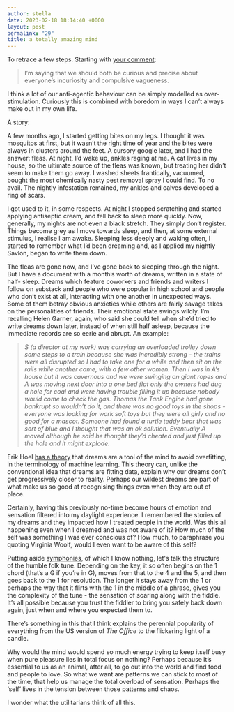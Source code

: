 ```yaml
---
author: stella
date: 2023-02-18 18:14:40 +0000
layout: post
permalink: "29"
title: a totally amazing mind
---
```



To retrace a few steps. Starting with [your comment](https://angst.blog/26):

> I’m saying that we should both be curious and precise about everyone’s incuriosity and compulsive vagueness.

I think a lot of our anti-agentic behaviour can be simply modelled as over- stimulation. Curiously this is combined with boredom in ways I can’t always make out in my own life.

A story:  

A few months ago, I started getting bites on my legs. I thought it was mosquitos at first, but it wasn’t the right time of year and the bites were always in clusters around the feet. A cursory google later, and I had the answer: fleas. At night, I’d wake up, ankles raging at me. A cat lives in my house, so the ultimate source of the fleas was known, but treating her didn’t seem to make them go away. I washed sheets frantically, vacuumed, bought the most chemically nasty pest removal spray I could find. To no avail. The nightly infestation remained, my ankles and calves developed a ring of scars.

I got used to it, in some respects. At night I stopped scratching and started applying antiseptic cream, and fell back to sleep more quickly. Now, generally, my nights are not even a black stretch. They simply don’t register. Things become grey as I move towards sleep, and then, at some external stimulus, I realise I am awake. Sleeping less deeply and waking often, I started to remember what I’d been dreaming and, as I applied my nightly Savlon, began to write them down.

The fleas are gone now, and I’ve gone back to sleeping through the night. But I have a document with a month’s worth of dreams, written in a state of half- sleep. Dreams which feature coworkers and friends and writers I follow on substack and people who were popular in high school and people who don’t exist at all, interacting with one another in unexpected ways. Some of them betray obvious anxieties while others are fairly savage takes on the personalities of friends. Their emotional state swings wildly. I’m recalling Helen Garner, again, who said she could tell when she’d tried to write dreams down later, instead of when still half asleep, because the immediate records are so eerie and abrupt. An example:

>  _S (a director at my work) was carrying an overloaded trolley down some steps to a train because she was incredibly strong - the trains were all disrupted so I had to take one for a while and then sit on the rails while another came, with a few other women. Then I was in A’s house but it was cavernous and we were swinging on giant ropes and A was moving next door into a one bed flat only the owners had dug a hole for coal and were having trouble filling it up because nobody would come to check the gas. Thomas the Tank Engine had gone bankrupt so wouldn’t do it, and there was no good toys in the shops - everyone was looking for work soft toys but they were all girly and no good for a mascot. Someone had found a turtle teddy bear that was sort of blue and I thought that was an ok solution. Eventually A moved although he said he thought they’d cheated and just filled up the hole and it might explode._  

Erik Hoel [has a theory](https://www.cell.com/patterns/fulltext/S2666-3899\(21\)00064-7?_returnURL=https%3A%2F%2Flinkinghub.elsevier.com%2Fretrieve%2Fpii%2FS2666389921000647%3Fshowall%3Dtrue) that dreams are a tool of the mind to avoid overfitting, in the terminology of machine learning. This theory can, unlike the conventional idea that dreams are fitting data, explain why our dreams don’t get progressively closer to reality. Perhaps our wildest dreams are part of what make us so good at recognising things even when they are out of place.

Certainly, having this previously no-time become hours of emotion and sensation filtered into my daylight experience. I remembered the stories of my dreams and they impacted how I treated people in the world. Was this all happening even when I dreamed and was not aware of it? How much of the self was something I was ever conscious of? How much, to paraphrase you quoting Virginia Woolf, would I even want to be aware of this self?

Putting aside [symphonies](https://astralcodexten.substack.com/p/jhanas-and-the-dark-room-problem), of which I know nothing, let's talk the structure of the humble folk tune. Depending on the key, it so often begins on the 1 chord (that’s a G if you’re in G), moves from that to the 4 and the 5, and then goes back to the 1 for resolution. The longer it stays away from the 1 or perhaps the way that it flirts with the 1 in the middle of a phrase, gives you the complexity of the tune - the sensation of soaring along with the fiddle. It’s all possible because you trust the fiddler to bring you safely back down again, just when and where you expected them to.  

There’s something in this that I think explains the perennial popularity of everything from the US version of _The Office_ to the flickering light of a candle.  

Why would the mind would spend so much energy trying to keep itself busy when pure pleasure lies in total focus on nothing? Perhaps because it’s essential to us as an animal, after all, to go out into the world and find food and people to love. So what we want are patterns we can stick to most of the time, that help us manage the total overload of sensation. Perhaps the ‘self’ lives in the tension between those patterns and chaos.

I wonder what the utilitarians think of all this.
  